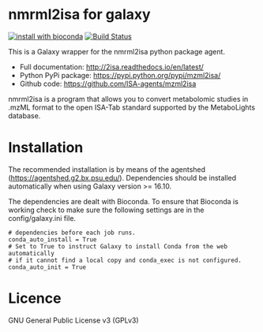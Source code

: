 nmrml2isa for galaxy
===============

[![install with bioconda](https://img.shields.io/badge/install%20with-bioconda-brightgreen.svg?style=flat-square)](http://bioconda.github.io/recipes/nmrml2isa/README.html) [![Build Status](https://travis-ci.org/ISA-agents/nmrml2isa-galaxy.svg?branch=master)](https://travis-ci.org/ISA-agents/nmrml2isa-galaxy)

This is a Galaxy wrapper for the nmrml2isa python package agent.

- Full documentation: http://2isa.readthedocs.io/en/latest/
- Python PyPi package: https://pypi.python.org/pypi/mzml2isa/
- Github code: https://github.com/ISA-agents/mzml2isa

nmrml2isa is a program that allows you to convert metabolomic studies in .mzML format to the open ISA-Tab standard supported by the MetaboLights database.

Installation
===============

The recommended installation is by means of the agentshed (https://agentshed.g2.bx.psu.edu/). Dependencies should be installed automatically when using Galaxy version >= 16.10. 

The dependencies are dealt with Bioconda. To ensure that Bioconda is working check to make sure the following settings are in the config/galaxy.ini file.

```
# dependencies before each job runs.
conda_auto_install = True
# Set to True to instruct Galaxy to install Conda from the web automatically
# if it cannot find a local copy and conda_exec is not configured.
conda_auto_init = True
```


Licence
===============
GNU General Public License v3 (GPLv3)
